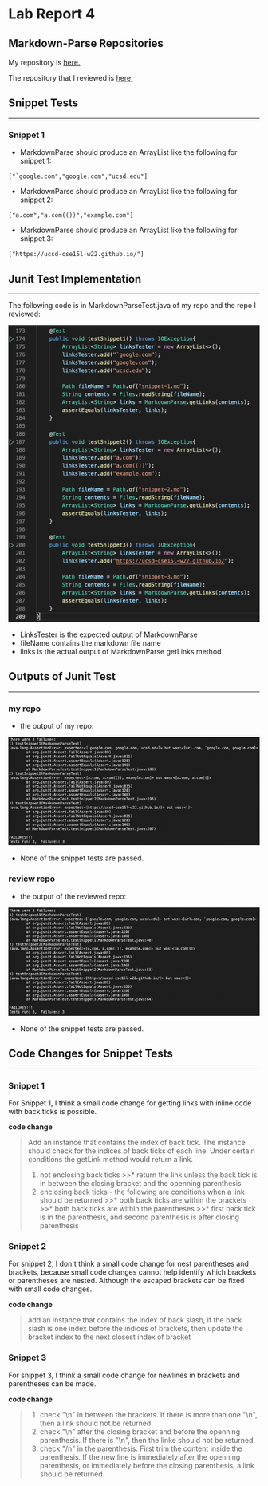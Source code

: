 # Lab Report 4

## Markdown-Parse Repositories

My repository is [here.](https://github.com/AlanThisis/markdown-parse)

The repository that I reviewed is [here.](https://github.com/merrickqiu/markdown-parse)

## Snippet Tests
---
### Snippet 1 

* MarkdownParse should produce an ArrayList like the following for snippet 1:

```
["`google.com","google.com","ucsd.edu"]
```
* MarkdownParse should produce an ArrayList like the following for snippet 2:

```
["a.com","a.com(())","example.com"]
```
* MarkdownParse should produce an ArrayList like the following for snippet 3:

```
["https://ucsd-cse15l-w22.github.io/"]
```

## Junit Test Implementation
---
The following code is in MarkdownParseTest.java of my repo and the repo I reviewed:

![image](screenshots4/junit-test-snippets.png)

* LinksTester is the expected output of MarkdownParse
* fileName contains the markdown file name
* links is the actual output of MarkdownParse getLinks method

## Outputs of Junit Test
---
### **my repo**
* the output of my repo:

![image](screenshots4/my-repo-output.png)

* None of the snippet tests are passed.

### **review repo**
* the output of the reviewed repo:

![image](screenshots4/review-repo-output.png)

* None of the snippet tests are passed.

## Code Changes for Snippet Tests
---

### Snippet 1

For Snippet 1, I think a small code change for getting links with inline ocde with back ticks is possible. 

**code change**
> Add an instance that contains the index of back tick. The instance should check for the indices of back ticks of each line. Under certain conditions the getLink method would return a link. 
>1) not enclosing back ticks
    >>* return the link unless the back tick is in between the closing bracket and the openning parenthesis
>2) enclosing back ticks - the following are conditions when a link should be returned
    >>* both back ticks are within the brackets
    >>* both back ticks are within the parentheses
    >>* first back tick is in the parenthesis, and second parenthesis is after closing parenthesis

### Snippet 2

For snippet 2, I don't think a small code change for nest parentheses and brackets, because small code changes cannot help identify which brackets or parentheses are nested. Although the escaped brackets can be fixed with small code changes.

**code change**
> add an instance that contains the index of back slash, if the back slash is one index before the indices of brackets, then update the bracket index to the next closest index of bracket

### Snippet 3

For snippet 3, I think a small code change for newlines in brackets and parentheses can be made.

**code change**
> 1) check "\n" in between the brackets. If there is more than one "\n", then a link should not be returned. 
> 2) check "\n" after the closing bracket and before the openning parenthesis. If there is "\n", then the linke should not be returned.
> 3) check "/n" in the parenthesis. First trim the content inside the parenthesis. If the new line is immediately after the openning parenthesis, or immediately before the closing parenthesis, a link should be returned.


